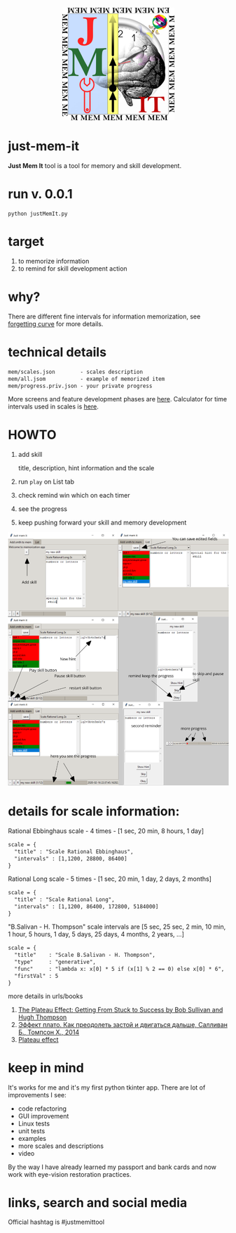 <p align="center">
<img width="256" height="256" src="img/logo.png">
</p>

# just-mem-it
**Just Mem It** tool is a tool for memory and skill development.


# run v. 0.0.1
```
python justMemIt.py
```

# target
1. to memorize information
2. to remind for skill development action

# why?
There are different fine intervals for information memorization, see [forgetting curve](https://ru.wikipedia.org/wiki/%D0%9A%D1%80%D0%B8%D0%B2%D0%B0%D1%8F_%D0%B7%D0%B0%D0%B1%D1%8B%D0%B2%D0%B0%D0%BD%D0%B8%D1%8F) for more details.

# technical details
```
mem/scales.json        - scales description
mem/all.jsom           - example of memorized item
mem/progress.priv.json - your private progress
```

More screens and feature development phases are [here](https://silkmind.com/just-mem-it/). Calculator for time intervals used in scales is [here](https://silkmind.com/just-mem-it/times).

# HOWTO

1. add skill

    title, description, hint information and the scale
2. run `play` on List tab
3. check remind win which on each timer
4. see the progress
5. keep pushing forward your skill and memory development

![steps](docs/screens.png)

# details for scale information:

Rational Ebbinghaus scale - 4 times - [1 sec, 20 min, 8 hours, 1 day]
```
scale = {
  "title" : "Scale Rational Ebbinghaus",
  "intervals" : [1,1200, 28800, 86400]
}
```

Rational Long scale - 5 times - [1 sec, 20 min, 1 day, 2 days, 2 months]
```
scale = {
  "title" : "Scale Rational Long",
  "intervals" : [1,1200, 86400, 172800, 5184000]
}
```

"B.Salivan - H. Thompson" scale intervals are [5 sec, 25 sec, 2 min, 10 min, 1 hour, 5 hours, 1 day, 5 days, 25 days, 4 months, 2 years, ...]
```
scale = {
  "title"    : "Scale B.Salivan - H. Thompson",
  "type"     : "generative",
  "func"     : "lambda x: x[0] * 5 if (x[1] % 2 == 0) else x[0] * 6",
  "firstVal" : 5
}
```
more details in urls/books
1. [The Plateau Effect: Getting From Stuck to Success by Bob Sullivan and Hugh Thompson](https://www.amazon.com/Plateau-Effect-Getting-Stuck-Success/dp/0525952802)
2. [Эффект плато. Как преодолеть застой и двигаться дальше, Салливан Б., Томпсон Х., 2014](https://www.chitai-gorod.ru/catalog/book/712752/)
2. [Plateau effect](https://en.wikipedia.org/wiki/Plateau_effect)

# keep in mind
It's works for me and it's my first python tkinter app. There are lot of improvements I see:

* code refactoring
* GUI improvement
* Linux tests
* unit tests
* examples
* more scales and descriptions
* video

By the way I have already learned my passport and bank cards and now work with eye-vision restoration practices.

# links, search and social media
  Official hashtag is #justmemittool
